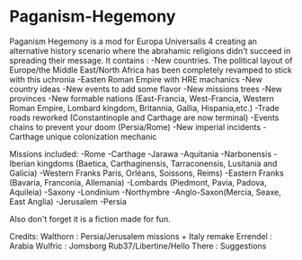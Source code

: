 # Paganism-Hegemony

Paganism Hegemony is a mod for Europa Universalis 4 creating an alternative history scenario where the abrahamic religions didn't succeed in spreading their message.
It contains :
-New countries. The political layout of Europe/the Middle East/North Africa has been completely revamped to stick with this uchronia
-Easten Roman Empire with HRE machanics
-New country ideas
-New events to add some flavor
-New missions trees
-New provinces
-New formable nations (East-Francia, West-Francia, Western Roman Empire, Lombard kingdom, Britannia, Gallia, Hispania,etc.)
-Trade roads reworked (Constantinople and Carthage are now terminal)
-Events chains to prevent your doom (Persia/Rome)
-New imperial incidents
-Carthage unique colonization mechanic


Missions included:
-Rome
-Carthage
-Jarawa
-Aquitania
-Narbonensis
-Iberian kingdoms (Baetica, Carthaginensis, Tarraconensis, Lusitania and Galicia)
-Western Franks Paris, Orléans, Soissons, Reims)
-Eastern Franks (Bavaria, Franconia, Allemania)
-Lombards (Piedmont, Pavia, Padova, Aquileia)
-Saxony
-Londinium
-Northymbre
-Anglo-Saxon(Mercia, Seaxe, East Anglia)
-Jerusalem
-Persia

Also don't forget it is a fiction made for fun.

Credits:
Walthorn : Persia/Jerusalem missions + Italy remake
Errendel : Arabia
Wulfric : Jomsborg
Rub37/Libertine/Hello There : Suggestions
